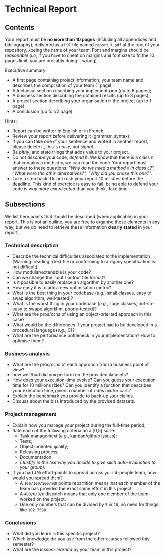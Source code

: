 # Technical Report


## Contents

Your report must be **no more than 10 pages** (including all appendices and bibliography), delivered as a `PDF` file named `report_X.pdf` at the root of your repository, `X`being the name of your team. 
Font and margins should be _reasonable_ (_i.e_, if you have to cheat on margins and font size to fit the 10 pages limit, you are probably doing it wrong).

Executive summary:

 - A first page containing project information, your team name and describes the composition of your team (1 page);
 - A technical section describing your implementation (up to 6 pages);
 - A business section describing the obtained results (up to 3 pages);
 - A project section describing your organisation in the project (up to 1 page);
 - A conclusion (up to 1/2 page)

Hints: 

  - Report can be written in English or in French;
  - Review your report before delivering it (grammar, syntax);
  - If you can take one of your sentence and write it in another report, please delete it, this is _noise_, not _signal_.
  - Be _pithy_, and state things that adds value to your project. 
  - Do not _describe_ your code, _defend_ it. We know that there is a class `C` that contains a method `m`, we can read the code. Your report must answer to these questions:  "_Why do we need a method `m` in class `C`?", "What were the other alternatives?", "Why did you chose this one?"_. 
  - Take a step back. Do not rush your report 10 minutes before the deadline. This kind of exercice is easy to fail, being able to defend your code is *way more complicated* than you think. Take time.


## Subsections

We list here points that should be described (when applicable) in your report. This is not an outline, you are free to organise these elements in any way, but we do need to retrieve these information **clearly stated** in your report.

### Technical description

  - Describe the technical difficulties associated to the implementation (Warning: reading a text file or conforming to a legacy specification is not difficult);
  - How modular/extensible is your code?
   - Can we change the input / output file format?
   - Is it possible to easily replace an algorithm by another one?
   - How easy it is to add a new optimisation metric?
   - What is the best thing in your codebase (_e.g._, small classes, easy to swap algorithm, well-tested)?
  - What is the worst thing in your codebase (_e.g._, huge classes, not-so-easy to swape algorithm, poorly-tested)?
  - What are the pros/cons of using an object-oriented approach in this case?
  - What would be the differences if your project had to be developed in a procedural language (_e.g._, C)? 
  - What are the performance bottleneck in your implementation? How to optimise them?

### Business analysis

  - What are the pros/cons of each approach from a business point of view?
  - how well/bad did you perform on the provided datasets? 
  - How does your execution-time evolve? Can you guess your execution time for 10 millions rides? Can you identify a function that describes your execution time, given a number of rides and/or cars?
  - Explain the benchmark you provide to back-up your claims.
  - Discuss about the bias introduced by the provided datasets.

### Project management

  - Explain how you manage your project during the full-time period;
  - Rate each of the following criteria on a [0,5] scale:
    - Task management (_e.g._, kanban/github issues);
    - Tests;
    - Object-oriented quality;
    - Releasing process;
    - Documentation.
  	- _(Justify in the text why you decide to give such auto-evaluation to your group)._
  - If you had `400` effort-points to spread across your 4-people team, how would you spread them?  
  	- A `100/100/100/100` points repartition means that each member of the team has provided the exact same effort in this project.
  	- A `400/0/0/0` dispatch means that only one member of the team worked on the project.
  	- Use only numbers that can be divided by `5` or `10`, no need for things like `102.7598`.


### Conclusions

  - What did you learn in this specific project?
  - Which knowledge did you use from the other courses followed this semester?
  - What are the _lessons learned_ by your team in this project?


